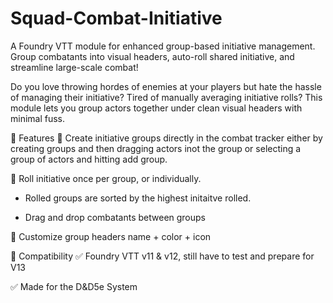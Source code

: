 # Squad-Combat-Initiative
A Foundry VTT module for enhanced group-based initiative management.
Group combatants into visual headers, auto-roll shared initiative, and streamline large-scale combat!

Do you love throwing hordes of enemies at your players but hate the hassle of managing their initiative?
Tired of manually averaging initiative rolls?
This module lets you group actors together under clean visual headers with minimal fuss.

🎯 Features
👥 Create initiative groups directly in the combat tracker either by creating groups and then dragging actors inot the group or selecting a group of actors and hitting add group.

🔢 Roll initiative once per group, or individually.

- Rolled groups are sorted by the highest initaitve rolled.

- Drag and drop combatants between groups

🎨 Customize group headers name + color + icon


🧪 Compatibility
✅ Foundry VTT v11 & v12, still have to test and prepare for V13

✅ Made for the D&D5e System
